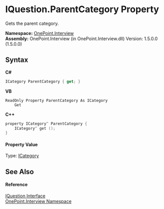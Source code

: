 # IQuestion.ParentCategory Property 
 

Gets the parent category.

**Namespace:**&nbsp;<a href="N_OnePoint_Interview">OnePoint.Interview</a><br />**Assembly:**&nbsp;OnePoint.Interview (in OnePoint.Interview.dll) Version: 1.5.0.0 (1.5.0.0)

## Syntax

**C#**<br />
``` C#
ICategory ParentCategory { get; }
```

**VB**<br />
``` VB
ReadOnly Property ParentCategory As ICategory
	Get
```

**C++**<br />
``` C++
property ICategory^ ParentCategory {
	ICategory^ get ();
}
```


#### Property Value
Type: <a href="T_OnePoint_Interview_ICategory">ICategory</a>

## See Also


#### Reference
<a href="T_OnePoint_Interview_IQuestion">IQuestion Interface</a><br /><a href="N_OnePoint_Interview">OnePoint.Interview Namespace</a><br />